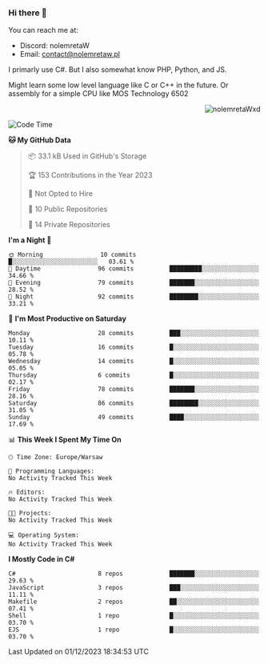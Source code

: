### Hi there 👋

You can reach me at:
 - Discord: nolemretaW
 - Email: contact@nolemretaw.pl
 
I primarly use C#. But I also somewhat know PHP, Python, and JS.

Might learn some low level language like C or C++ in the future. Or assembly for a simple CPU like MOS Technology 6502

<p align="right"><img src="https://komarev.com/ghpvc/?username=nolemretaWxd&amp;label=Profile%20views&amp;color=0e75b6&amp;style=flat" alt="nolemretaWxd" /></p>

<!--START_SECTION:waka-->
![Code Time](http://img.shields.io/badge/Code%20Time-85%20hrs%2040%20mins-blue)

**🐱 My GitHub Data** 

> 📦 33.1 kB Used in GitHub's Storage 
 > 
> 🏆 153 Contributions in the Year 2023
 > 
> 🚫 Not Opted to Hire
 > 
> 📜 10 Public Repositories 
 > 
> 🔑 14 Private Repositories 
 > 
**I'm a Night 🦉** 

```text
🌞 Morning                10 commits          █░░░░░░░░░░░░░░░░░░░░░░░░   03.61 % 
🌆 Daytime                96 commits          █████████░░░░░░░░░░░░░░░░   34.66 % 
🌃 Evening                79 commits          ███████░░░░░░░░░░░░░░░░░░   28.52 % 
🌙 Night                  92 commits          ████████░░░░░░░░░░░░░░░░░   33.21 % 
```
📅 **I'm Most Productive on Saturday** 

```text
Monday                   28 commits          ███░░░░░░░░░░░░░░░░░░░░░░   10.11 % 
Tuesday                  16 commits          █░░░░░░░░░░░░░░░░░░░░░░░░   05.78 % 
Wednesday                14 commits          █░░░░░░░░░░░░░░░░░░░░░░░░   05.05 % 
Thursday                 6 commits           █░░░░░░░░░░░░░░░░░░░░░░░░   02.17 % 
Friday                   78 commits          ███████░░░░░░░░░░░░░░░░░░   28.16 % 
Saturday                 86 commits          ████████░░░░░░░░░░░░░░░░░   31.05 % 
Sunday                   49 commits          ████░░░░░░░░░░░░░░░░░░░░░   17.69 % 
```


📊 **This Week I Spent My Time On** 

```text
🕑︎ Time Zone: Europe/Warsaw

💬 Programming Languages: 
No Activity Tracked This Week

🔥 Editors: 
No Activity Tracked This Week

🐱‍💻 Projects: 
No Activity Tracked This Week

💻 Operating System: 
No Activity Tracked This Week
```

**I Mostly Code in C#** 

```text
C#                       8 repos             ███████░░░░░░░░░░░░░░░░░░   29.63 % 
JavaScript               3 repos             ███░░░░░░░░░░░░░░░░░░░░░░   11.11 % 
Makefile                 2 repos             ██░░░░░░░░░░░░░░░░░░░░░░░   07.41 % 
Shell                    1 repo              █░░░░░░░░░░░░░░░░░░░░░░░░   03.70 % 
EJS                      1 repo              █░░░░░░░░░░░░░░░░░░░░░░░░   03.70 % 
```




 Last Updated on 01/12/2023 18:34:53 UTC
<!--END_SECTION:waka-->
